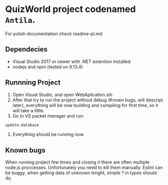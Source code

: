 # QuizWorld project codenamed `Antila`.
For polish documentation check readme-pl.md

## Dependecies
* Visual Studio 2017 or newer with .NET extention installed
* nodejs and npm (tested on 6.13.4)

## Runnning Project
1. Open Visual Studio, and open WebAplication.sln
1. After that try to run the project without debug (Known bugs, will descript later), everything will be now building and compiling for first time, so it will take a little.
1. Go to VS packet manager and run: 
```powershell
update-database
```
1. Everything should be running now.

## Known bugs
When running project few times and closing it there are often multiple node.js proccesses. Unfortunately you need to kill them manually.
Eslint can be buggy, when getting data of unknown lenght, simple ? in types should do.
